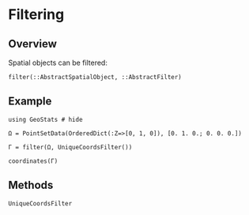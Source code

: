 # Filtering

## Overview

Spatial objects can be filtered:

```@docs
filter(::AbstractSpatialObject, ::AbstractFilter)
```

## Example

```@example
using GeoStats # hide

Ω = PointSetData(OrderedDict(:Z=>[0, 1, 0]), [0. 1. 0.; 0. 0. 0.])

Γ = filter(Ω, UniqueCoordsFilter())

coordinates(Γ)
```

## Methods

```@docs
UniqueCoordsFilter
```
